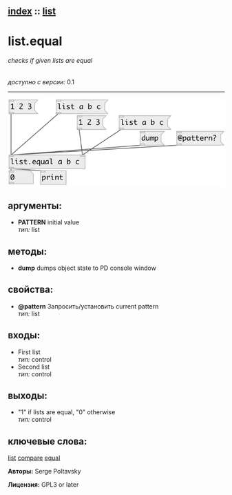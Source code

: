 [index](index.html) :: [list](category_list.html)
---

# list.equal

###### checks if given lists are equal

*доступно с версии:* 0.1

---




[![example](../examples/img/list.equal.jpg)](../examples/pd/list.equal.pd)



## аргументы:

* **PATTERN**
initial value<br>
_тип:_ list<br>



## методы:

* **dump**
dumps object state to PD console window<br>




## свойства:

* **@pattern** 
Запросить/установить current pattern<br>
_тип:_ list<br>



## входы:

* First list<br>
_тип:_ control
* Second list<br>
_тип:_ control



## выходы:

* &#34;1&#34; if lists are equal, &#34;0&#34; otherwise<br>
_тип:_ control



## ключевые слова:

[list](keywords/list.html)
[compare](keywords/compare.html)
[equal](keywords/equal.html)






**Авторы:** Serge Poltavsky




**Лицензия:** GPL3 or later





